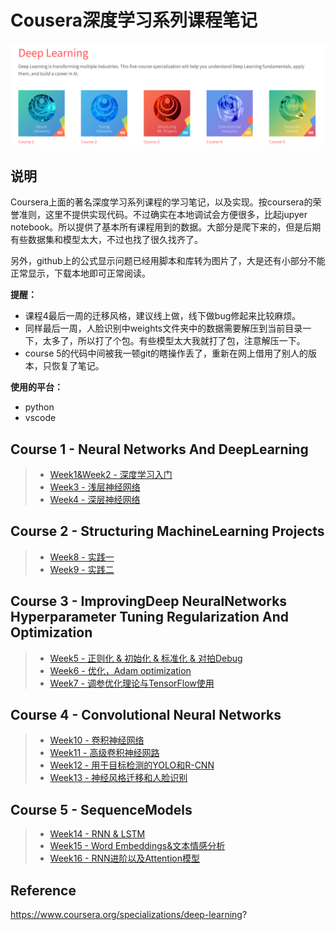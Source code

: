 # Cousera深度学习系列课程笔记

![1564891401357](images/1564891401357.png)

## 说明

Coursera上面的著名深度学习系列课程的学习笔记，以及实现。按coursera的荣誉准则，这里不提供实现代码。不过确实在本地调试会方便很多，比起jupyer notebook。所以提供了基本所有课程用到的数据。大部分是爬下来的，但是后期有些数据集和模型太大，不过也找了很久找齐了。

另外，github上的公式显示问题已经用脚本和库转为图片了，大是还有小部分不能正常显示，下载本地即可正常阅读。

**提醒：**

- 课程4最后一周的迁移风格，建议线上做，线下做bug修起来比较麻烦。
- 同样最后一周，人脸识别中weights文件夹中的数据需要解压到当前目录一下，太多了，所以打了个包。有些模型太大我就打了包，注意解压一下。
- course 5的代码中间被我一顿git的瞎操作丢了，重新在网上借用了别人的版本，只恢复了笔记。

**使用的平台：**

- python
- vscode

## Course 1 - Neural Networks And DeepLearning
> - [Week1&Week2 - 深度学习入门](NeuralNetworksAndDeepLearning/notes/Week1&Week2.md)
> - [Week3 - 浅层神经网络](NeuralNetworksAndDeepLearning/notes/Week3.md)
> - [Week4 - 深层神经网络](NeuralNetworksAndDeepLearning/notes/Week4.md)

## Course 2 - Structuring MachineLearning Projects
> - [Week8 - 实践一](StructuringMachineLearningProjects/notes/Week8.md)
> - [Week9 - 实践二](StructuringMachineLearningProjects/notes/Week9.md)

## Course 3 - ImprovingDeep NeuralNetworks Hyperparameter Tuning Regularization And Optimization
> - [Week5 - 正则化 & 初始化 & 标准化 & 对拍Debug](ImprovingDeepNeuralNetworksHyperparameterTuningRegularizationAndOptimization/notes/Week5.md)
> - [Week6 - 优化，Adam optimization](ImprovingDeepNeuralNetworksHyperparameterTuningRegularizationAndOptimization/notes/Week6.md)
> - [Week7 - 调参优化理论与TensorFlow使用](ImprovingDeepNeuralNetworksHyperparameterTuningRegularizationAndOptimization/notes/Week7.md)

## Course 4 - Convolutional Neural Networks
> - [Week10 - 卷积神经网络](ConvolutionalNeuralNetworks/notes/week10.md)
> - [Week11 - 高级卷积神经网路](ConvolutionalNeuralNetworks/notes/week11.md)
> - [Week12 - 用于目标检测的YOLO和R-CNN](ConvolutionalNeuralNetworks/notes/week12.md)
> - [Week13 - 神经风格迁移和人脸识别](ConvolutionalNeuralNetworks/notes/week13.md)

## Course 5 - SequenceModels
> - [Week14 - RNN & LSTM](SequenceModels/notes/week14.md)
> - [Week15 - Word Embeddings&文本情感分析](SequenceModels/notes/week15.md)
> - [Week16 - RNN进阶以及Attention模型](SequenceModels/notes/week16.md)

## Reference

https://www.coursera.org/specializations/deep-learning?

